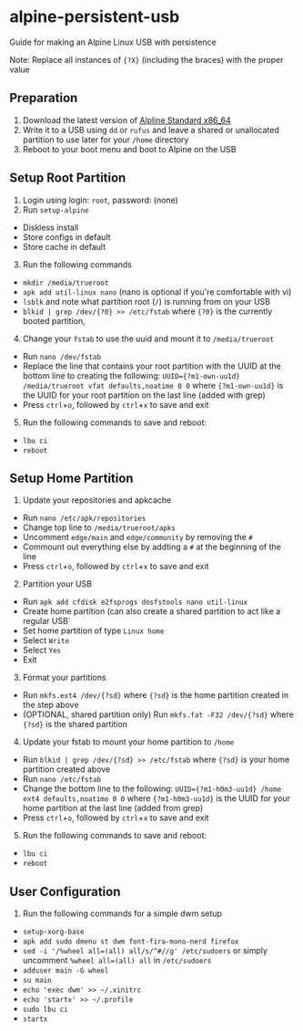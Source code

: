 # alpine-persistent-usb
Guide for making an Alpine Linux USB with persistence

Note: Replace all instances of `{?X}` (including the braces) with the proper value

## Preparation

1. Download the latest version of [Alpline Standard x86_64](https://www.alpinelinux.org/downloads/)
2. Write it to a USB using `dd` or `rufus` and leave a shared or unallocated partition to use later for your `/home` directory
3. Reboot to your boot menu and boot to Alpine on the USB

## Setup Root Partition

1. Login using login: `root`, password: (none)
2. Run `setup-alpine`
  - Diskless install
  - Store configs in default
  - Store cache in default
3. Run the following commands
  - `mkdir /media/trueroot`
  - `apk add util-linux nano` (nano is optional if you're comfortable with vi)
  - `lsblk` and note what partition root (`/`) is running from on your USB
  - `blkid | grep /dev/{?0} >> /etc/fstab` where `{?0}` is the currently booted partition,
4. Change your `fstab` to use the uuid and mount it to `/media/trueroot`
  - Run `nano /dev/fstab`
  - Replace the line that contains your root partition with the UUID at the bottom line to creating the following:
  ```UUID={?m1-own-uu1d} /media/trueroot vfat defaults,noatime 0 0```
    where `{?m1-own-uu1d}` is the UUID for your root partition on the last line (added with grep)
  - Press `ctrl`+`o`, followed by `ctrl`+`x` to save and exit
5. Run the following commands to save and reboot:
  - `lbu ci`
  - `reboot`
  
## Setup Home Partition

1. Update your repositories and apkcache
  - Run `nano /etc/apk/repositories`
  - Change top line to `/media/trueroot/apks`
  - Uncomment `edge/main` and `edge/community` by removing the `#`
  - Commount out everything else by addting a `#` at the beginning of the line
  - Press `ctrl`+`o`, followed by `ctrl`+`x` to save and exit
2. Partition your USB
  - Run `apk add cfdisk e2fsprogs dosfstools nano util-linux`
  - Create home partition (can also create a shared partition to act like a regular USB`
  - Set home partition of type `Linux home`
  - Select `Write`
  - Select `Yes`
  - Exit
3. Format your partitions
  - Run `mkfs.ext4 /dev/{?sd}` where `{?sd}` is the home partition created in the step above
  - (OPTIONAL, shared partition only) Run `mkfs.fat -F32 /dev/{?sd}` where `{?sd}` is the shared partition
4. Update your fstab to mount your home partition to `/home`
  - Run `blkid | grep /dev/{?sd} >> /etc/fstab` where `{?sd}` is your home partition created above
  - Run `nano /etc/fstab`
  - Change the bottom line to the following:
  ```UUID={?m1-h0m3-uu1d} /home ext4 defaults,noatime 0 0``` where `{?m1-h0m3-uu1d}` is the UUID for your home partition at the last line (added from grep)
  - Press `ctrl`+`o`, followed by `ctrl`+`x` to save and exit
5. Run the following commands to save and reboot:
  - `lbu ci`
  - `reboot`
  
## User Configuration
1. Run the following commands for a simple dwm setup
  - `setup-xorg-base`
  - `apk add sudo dmenu st dwm font-fira-mono-nerd firefox`
  - `sed -i '/%wheel all=(all) all/s/^#//g' /etc/sudoers` or simply uncomment `%wheel all=(all) all` in `/etc/sudoers`
  - `adduser main -G wheel`
  - `su main`
  - `echo 'exec dwm' >> ~/.xinitrc`
  - `echo 'startx' >> ~/.profile`
  - `sudo lbu ci`
  - `startx`
